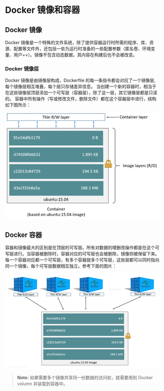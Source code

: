 # Docker 镜像和容器

## Docker 镜像

Docker 镜像是一个特殊的文件系统，除了提供容器运行时所需的程序、库、资源、配置等文件外，还包括一些为运行时准备的一些配置参数（匿名卷、环境变量、用户==）。镜像不包含动态数据，其内容在构建后也不会被改变。

### Docker 镜像层

Docker 镜像是由镜像层构成，Dockerfile 的每一条指令都会对应了一个镜像层, 每个镜像层相互堆叠，每个层只存储差异信息。<!--（Docker 使用 UnionFS 将这些不同的层结合到一个镜像中去。）--> 当创建一个新的容器时，相当于在这些镜像层顶层添加一个可写层（容器层），除了这一层，其它镜像层都是只读的。
容器中所有操作（写或修改文件，删除文件）都在这个容器层中进行，结构如下图所示：

![镜像层|容器层](./container-layers.jpg)

## Docker 容器

容器和镜像最大的区别是在顶层的可写层。所有对数据的增删改操作都是在这个可写层进行。当容器被删除时，容器对应的可写层也会被删除，镜像则被保留下来。 每一个容器对应都一个可写层，有多个容器就多个可写层，这些层都可以同时指向同一个镜像，每个可写层数据相互独立。参考下面的图片：

![共享镜像层](./sharing-layers.jpg)

>
> **Note:** 如果需要多个镜像共享同一份数据的访问权，就需要用到 Docker volumn 并装载到容器中。
>
